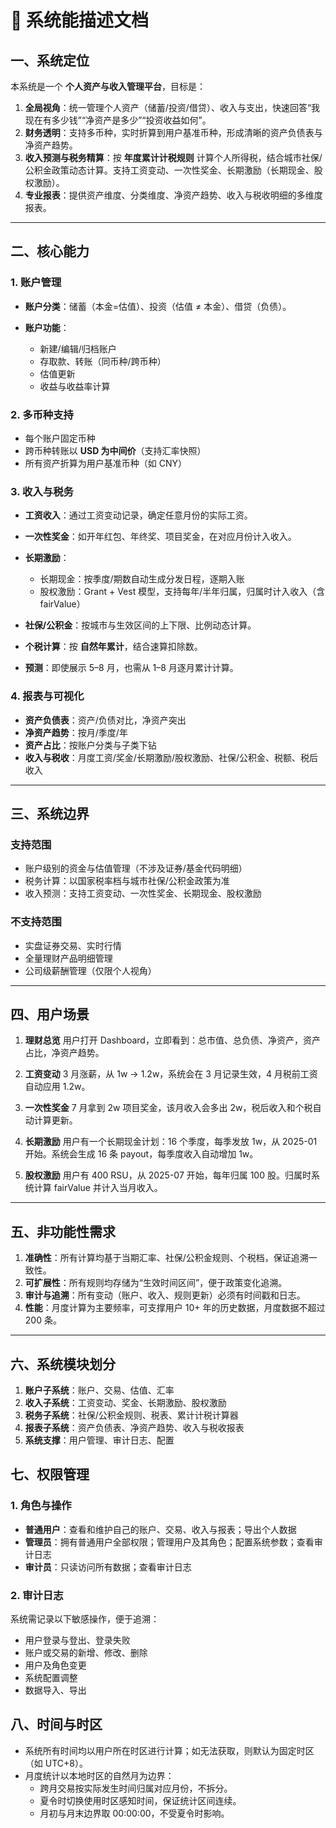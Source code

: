 # 📘 系统能描述文档

## 一、系统定位

本系统是一个 **个人资产与收入管理平台**，目标是：

1. **全局视角**：统一管理个人资产（储蓄/投资/借贷）、收入与支出，快速回答“我现在有多少钱”“净资产是多少”“投资收益如何”。
2. **财务透明**：支持多币种，实时折算到用户基准币种，形成清晰的资产负债表与净资产趋势。
3. **收入预测与税务精算**：按 **年度累计计税规则** 计算个人所得税，结合城市社保/公积金政策动态计算。支持工资变动、一次性奖金、长期激励（长期现金、股权激励）。
4. **专业报表**：提供资产维度、分类维度、净资产趋势、收入与税收明细的多维度报表。

---

## 二、核心能力

### 1. 账户管理

- **账户分类**：储蓄（本金=估值）、投资（估值 ≠ 本金）、借贷（负债）。
- **账户功能**：

  - 新建/编辑/归档账户
  - 存取款、转账（同币种/跨币种）
  - 估值更新
  - 收益与收益率计算

### 2. 多币种支持

- 每个账户固定币种
- 跨币种转账以 **USD 为中间价**（支持汇率快照）
- 所有资产折算为用户基准币种（如 CNY）

### 3. 收入与税务

- **工资收入**：通过工资变动记录，确定任意月份的实际工资。
- **一次性奖金**：如开年红包、年终奖、项目奖金，在对应月份计入收入。
- **长期激励**：

  - 长期现金：按季度/期数自动生成分发日程，逐期入账
  - 股权激励：Grant + Vest 模型，支持每年/半年归属，归属时计入收入（含 fairValue）

- **社保/公积金**：按城市与生效区间的上下限、比例动态计算。
- **个税计算**：按 **自然年累计**，结合速算扣除数。
- **预测**：即使展示 5–8 月，也需从 1–8 月逐月累计计算。

### 4. 报表与可视化

- **资产负债表**：资产/负债对比，净资产突出
- **净资产趋势**：按月/季度/年
- **资产占比**：按账户分类与子类下钻
- **收入与税收**：月度工资/奖金/长期激励/股权激励、社保/公积金、税额、税后收入

---

## 三、系统边界

### 支持范围

- 账户级别的资金与估值管理（不涉及证券/基金代码明细）
- 税务计算：以国家税率档与城市社保/公积金政策为准
- 收入预测：支持工资变动、一次性奖金、长期现金、股权激励

### 不支持范围

- 实盘证券交易、实时行情
- 全量理财产品明细管理
- 公司级薪酬管理（仅限个人视角）

---

## 四、用户场景

1. **理财总览**
   用户打开 Dashboard，立即看到：总市值、总负债、净资产，资产占比，净资产趋势。

2. **工资变动**
   3 月涨薪，从 1w → 1.2w，系统会在 3 月记录生效，4 月税前工资自动应用 1.2w。

3. **一次性奖金**
   7 月拿到 2w 项目奖金，该月收入会多出 2w，税后收入和个税自动计算更新。

4. **长期激励**
   用户有一个长期现金计划：16 个季度，每季发放 1w，从 2025-01 开始。系统会生成 16 条 payout，每季度收入自动增加 1w。

5. **股权激励**
   用户有 400 RSU，从 2025-07 开始，每年归属 100 股。归属时系统计算 fairValue 并计入当月收入。

---

## 五、非功能性需求

1. **准确性**：所有计算均基于当期汇率、社保/公积金规则、个税档，保证追溯一致性。
2. **可扩展性**：所有规则均存储为“生效时间区间”，便于政策变化追溯。
3. **审计与追溯**：所有变动（账户、收入、规则更新）必须有时间戳和日志。
4. **性能**：月度计算为主要频率，可支撑用户 10+ 年的历史数据，月度数据不超过 200 条。

---

## 六、系统模块划分

1. **账户子系统**：账户、交易、估值、汇率
2. **收入子系统**：工资变动、奖金、长期激励、股权激励
3. **税务子系统**：社保/公积金规则、税表、累计计税计算器
4. **报表子系统**：资产负债表、净资产趋势、收入与税收报表
5. **系统支撑**：用户管理、审计日志、配置


## 七、权限管理

### 1. 角色与操作

- **普通用户**：查看和维护自己的账户、交易、收入与报表；导出个人数据
- **管理员**：拥有普通用户全部权限；管理用户及其角色；配置系统参数；查看审计日志
- **审计员**：只读访问所有数据；查看审计日志

### 2. 审计日志

系统需记录以下敏感操作，便于追溯：

- 用户登录与登出、登录失败
- 账户或交易的新增、修改、删除
- 用户及角色变更
- 系统配置调整
- 数据导入、导出

## 八、时间与时区

- 系统所有时间均以用户所在时区进行计算；如无法获取，则默认为固定时区（如 UTC+8）。
- 月度统计以本地时区的自然月为边界：
  - 跨月交易按实际发生时间归属对应月份，不拆分。
  - 夏令时切换使用时区感知时间，保证统计区间连续。
  - 月初与月末边界取 00:00:00，不受夏令时影响。
